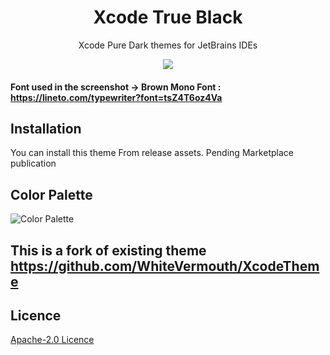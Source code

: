 <h1 align="center">
Xcode True Black</h1>
<p align="center">Xcode Pure Dark themes for JetBrains IDEs</p>
<p align="center">
</p>
<p align="center"><img src="https://raw.githubusercontent.com/ahmed3elshaer/Xcode-True-Black/main/assets/screenshot.png" /></p>

#### Font used in the screenshot -> Brown Mono Font : https://lineto.com/typewriter?font=tsZ4T6oz4Va

## Installation

You can install this theme From release assets. 
Pending Marketplace publication

## Color Palette

![Color Palette](https://raw.githubusercontent.com/WhiteVermouth/XcodeTheme/master/assets/color-palette.png)

## This is a fork of existing theme https://github.com/WhiteVermouth/XcodeTheme

## Licence

[Apache-2.0 Licence](https://raw.githubusercontent.com/WhiteVermouth/XcodeTheme/master/LICENSE)

